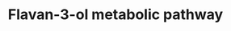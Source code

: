 ---
annotations:
- id: PW:0000002
  parent: classic metabolic pathway
  type: Pathway Ontology
  value: classic metabolic pathway
authors:
- EiriniDel
- Egonw
- DeSl
- Khanspers
- MaintBot
- Larsgw
description: 'Proposed metabolic pathway of flavan-3-ols (also known as flavanols)
  in humans. Flavanols are derivatives of flavans and include catechin, epicatechin
  gallate, epigallocatechin, epigallocatechin gallate, proanthocyanidins, theaflavins,
  thearubigins.  These compounds differ considerably not only in their structural
  and functional properties, but also in their metabolism and bioavailability. Green
  arrows indicate microbiota-mediated steps, and Red arrows represent mammalian enzyme-mediated
  conversions. Pink arrows indicate steps that can be both microbiota- or enzyme-mediated.
  This pathway was developed based upon 22 papers, therefore black arrows indicate
  missing information regarding the nature of conversion. Acknowledgements: This pathway
  is based upon work from COST Action POSITIVe, supported by COST (European Cooperation
  in Science and Technology.  '
last-edited: 2023-02-01
organisms:
- Homo sapiens
redirect_from:
- /index.php/Pathway:WP4238
- /instance/WP4238
- /instance/WP4238_r125301
revision: r125301
schema-jsonld:
- '@context': https://schema.org/
  '@id': https://wikipathways.github.io/pathways/WP4238.html
  '@type': Dataset
  creator:
    '@type': Organization
    name: WikiPathways
  description: 'Proposed metabolic pathway of flavan-3-ols (also known as flavanols)
    in humans. Flavanols are derivatives of flavans and include catechin, epicatechin
    gallate, epigallocatechin, epigallocatechin gallate, proanthocyanidins, theaflavins,
    thearubigins.  These compounds differ considerably not only in their structural
    and functional properties, but also in their metabolism and bioavailability. Green
    arrows indicate microbiota-mediated steps, and Red arrows represent mammalian
    enzyme-mediated conversions. Pink arrows indicate steps that can be both microbiota-
    or enzyme-mediated. This pathway was developed based upon 22 papers, therefore
    black arrows indicate missing information regarding the nature of conversion.
    Acknowledgements: This pathway is based upon work from COST Action POSITIVe, supported
    by COST (European Cooperation in Science and Technology.  '
  keywords:
  - (+)-Catechin
  - (+)Epiatechin
  - (-)-Epicatechin
  - (-)-Epicatechin 3-O-gallate
  - (-)-Epicatechin-3'-O-glucuronide
  - (-)-Epicatechin-3'-sulfate
  - (-)Epigallocatechin
  - (S)-4-Hydroxy-5-(3,4,5-trihydroxyphenyl) valeric acid
  - (S)-4-hydroxy-5-(3,5-dihydroxyphenyl) valeric acid
  - 1-(3',4'-Dihydroxyphenyl)-3-(2'',4''-6''-trihydroxyphenyl)propan-2-ol
  - 1-(3'-4',5-trihydroxyphenyl)-3-(2'',4'',6''-trihydroxy)propan-2-ol
  - 1-(3,4-Dihydroxyphenyl)-3-(2,4,6-trihydroxyphenyl)propan-2-ol
  - 3,4-Dihydroxybenzoic acid
  - 3-(3,4-dihydroxyphenyl)propanoic acid
  - 3-(3-Hydroxyphenyl)propionic acid
  - 3-(3-hydroxyphenyl)-3-hydroxypropanoic acid
  - 3-(4'-Hydroxyphenyl)propionic acid
  - 3-(4'-hydroxyphenyl)propionic acid
  - 3-(4'hydroxyphenyl)-propionic acid 3'-sulfate
  - 3-Hydroxybenzoic acid
  - 3-Hydroxyhippuric acid
  - 3-Hydroxyphenyl propionic acid
  - 3-O-Methylgallic acid
  - 3-Phenylpropionic acid
  - 4-Hydroxybenzoic acid 3-sulfate
  - 4-Hydroxyhippuric acid
  - 4-O-Methylgallic acid
  - 4-[(10R)-3,6-dihydroxy-10,13-dimethyl-2,3,4,5,6,7,8,9,11,12,14,15,16,17-tetradecahydro-1H-cyclopenta[a]phenanthren-17-yl]valeric
    acid
  - 4-hydroxy-5-(3',4'-dihydroxyphenyl)valeric acid
  - 4-hydroxy-5-(3'-hydroxyphenyl)valeric acid
  - 4-hydroxyhippuric acid
  - 5'-(4'-hydroxyphenyl)-gamma-valerolactone-3-'sulfate
  - 5-(3''-4''-Dihydroxyphenyl)-gamma-valerolactone
  - 5-(3',4',5'-Trihydroxyphenyl)-gamma-valerolactone
  - 5-(3',5')-Dihydroxyphenyl-gamma-valerolactone
  - 5-(3'-hydroxyphenyl)-gamma-valerolactone-4'-O-glucuronide
  - 5-(3'hydroxyphenyl)-gamma-hydroxyvaleric acid 4'-O-glucuronide
  - 5-(3,4,5-trihydroxyphenyl)valeric acid
  - 5-(3,4-dihydroxyphenyl)pentanoic acid
  - 5-(Hydroxyphenyl)-gamma-valerolactone-O-sulphate
  - 5-[(3-hydroxyphenyl)methyl]oxolan-2-one
  - 5-[(4-hydroxyphenyl)methyl]oxolan-2-one
  - Benzoic acid
  - Benzoic acid-4-sulfate
  - Caffeic acid
  - Caffeic acid-3'-sulfate
  - Catechin
  - Catechol-O-methyltransferase
  - CoA
  - Coumaric Acid 4'-O-glucuronide
  - Dihydrocaffeic acid 3-sulfate
  - Dihydroferulic acid
  - Dihydroferulic acid-4'-O-glucuronide
  - Dihydroferulic acid-4'-O-sulfate
  - Ferulic acid
  - Ferulic acid-4'-O-glucuronide
  - Ferulic acid-4'-sulfate
  - Gallic acid
  - Gallocatechin
  - Hippuric acid
  - Homoprotocatechuic acid
  - Homovanillic acid
  - Isoferulic acid
  - Isoferulic acid-3'-O-glucuronide
  - Isoferulic acid-3'-sulfate
  - Procyanidin(Dimer)
  - Pyrocatechol
  - Pyrogallol
  - Pyrogallol-1-sulfate
  - Pyrogallol-2-O-glucuronide
  - Pyrogallol-2-sulfate
  - Theaflavin
  - Theaflavin-3'-gallate
  - Theaflavin-3,3'-digallate
  - Theaflavin-3-gallate
  - UDP-glucuronyltransferase
  - Vanillic acid
  - m-Coumaric acid
  - p-Coumaric acid
  - p-Hydroxyphenylacetic acid
  - p-hydroxybenzoic acid
  - p-hydroxyphenylacetic acid
  - ω-Phenylacetic acid
  license: CC0
  name: Flavan-3-ol metabolic pathway
seo: CreativeWork
title: Flavan-3-ol metabolic pathway
wpid: WP4238
---